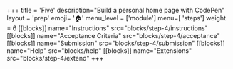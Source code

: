 +++
title = 'Five'
description="Build a personal home page with CodePen"
layout = 'prep'
emoji= '🏠'
menu_level = ['module']
menu=[ 'steps']
weight = 6
[[blocks]]
name="Instructions"
src="blocks/step-4/instructions"
[[blocks]]
name="Acceptance Criteria"
src="blocks/step-4/acceptance"
[[blocks]]
name="Submission"
src="blocks/step-4/submission"
[[blocks]]
name="Help"
src="blocks/help"
[[blocks]]
name="Extensions"
src="blocks/step-4/extend"
+++
